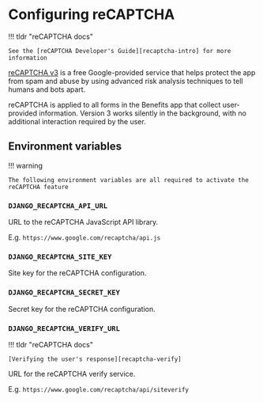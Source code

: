 # Configuring reCAPTCHA

!!! tldr "reCAPTCHA docs"

    See the [reCAPTCHA Developer's Guide][recaptcha-intro] for more information

[reCAPTCHA v3][recaptcha] is a free Google-provided service that helps protect the app from spam and abuse by using advanced
risk analysis techniques to tell humans and bots apart.

reCAPTCHA is applied to all forms in the Benefits app that collect user-provided information. Version 3 works silently in the
background, with no additional interaction required by the user.

## Environment variables

!!! warning

    The following environment variables are all required to activate the reCAPTCHA feature

### `DJANGO_RECAPTCHA_API_URL`

URL to the reCAPTCHA JavaScript API library.

E.g. `https://www.google.com/recaptcha/api.js`

### `DJANGO_RECAPTCHA_SITE_KEY`

Site key for the reCAPTCHA configuration.

### `DJANGO_RECAPTCHA_SECRET_KEY`

Secret key for the reCAPTCHA configuration.

### `DJANGO_RECAPTCHA_VERIFY_URL`

!!! tldr "reCAPTCHA docs"

    [Verifying the user's response][recaptcha-verify]

URL for the reCAPTCHA verify service.

E.g. `https://www.google.com/recaptcha/api/siteverify`

[recaptcha]: https://developers.google.com/recaptcha
[recaptcha-intro]: https://developers.google.com/recaptcha/intro
[recaptcha-verify]: https://developers.google.com/recaptcha/docs/verify
